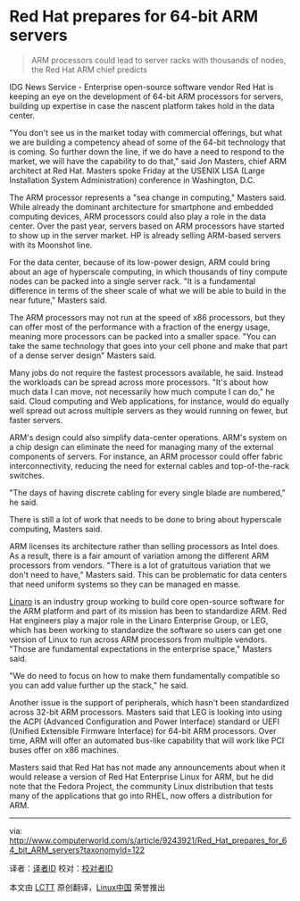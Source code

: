 Red Hat prepares for 64-bit ARM servers
================================================================================
> ARM processors could lead to server racks with thousands of nodes, the Red Hat ARM chief predicts

IDG News Service - Enterprise open-source software vendor Red Hat is keeping an eye on the development of 64-bit ARM processors for servers, building up expertise in case the nascent platform takes hold in the data center.

"You don't see us in the market today with commercial offerings, but what we are building a competency ahead of some of the 64-bit technology that is coming. So further down the line, if we do have a need to respond to the market, we will have the capability to do that," said Jon Masters, chief ARM architect at Red Hat. Masters spoke Friday at the USENIX LISA (Large Installation System Administration) conference in Washington, D.C.

The ARM processor represents a "sea change in computing," Masters said. While already the dominant architecture for smartphone and embedded computing devices, ARM processors could also play a role in the data center. Over the past year, servers based on ARM processors have started to show up in the server market. HP is already selling ARM-based servers with its Moonshot line.

For the data center, because of its low-power design, ARM could bring about an age of hyperscale computing, in which thousands of tiny compute nodes can be packed into a single server rack. "It is a fundamental difference in terms of the sheer scale of what we will be able to build in the near future," Masters said.

The ARM processors may not run at the speed of x86 processors, but they can offer most of the performance with a fraction of the energy usage, meaning more processors can be packed into a smaller space. "You can take the same technology that goes into your cell phone and make that part of a dense server design" Masters said.

Many jobs do not require the fastest processors available, he said. Instead the workloads can be spread across more processors. "It's about how much data I can move, not necessarily how much compute I can do," he said. Cloud computing and Web applications, for instance, would do equally well spread out across multiple servers as they would running on fewer, but faster servers.

ARM's design could also simplify data-center operations. ARM's system on a chip design can eliminate the need for managing many of the external components of servers. For instance, an ARM processor could offer fabric interconnectivity, reducing the need for external cables and top-of-the-rack switches.

"The days of having discrete cabling for every single blade are numbered," he said.

There is still a lot of work that needs to be done to bring about hyperscale computing, Masters said.

ARM licenses its architecture rather than selling processors as Intel does. As a result, there is a fair amount of variation among the different ARM processors from vendors. "There is a lot of gratuitous variation that we don't need to have," Masters said. This can be problematic for data centers that need uniform systems so they can be managed en masse.

[Linaro][1] is an industry group working to build core open-source software for the ARM platform and part of its mission has been to standardize ARM. Red Hat engineers play a major role in the Linaro Enterprise Group, or LEG, which has been working to standardize the software so users can get one version of Linux to run across ARM processors from multiple vendors. "Those are fundamental expectations in the enterprise space," Masters said.

"We do need to focus on how to make them fundamentally compatible so you can add value further up the stack," he said.

Another issue is the support of peripherals, which hasn't been standardized across 32-bit ARM processors. Masters said that LEG is looking into using the ACPI (Advanced Configuration and Power Interface) standard or UEFI (Unified Extensible Firmware Interface) for 64-bit ARM processors. Over time, ARM will offer an automated bus-like capability that will work like PCI buses offer on x86 machines.

Masters said that Red Hat has not made any announcements about when it would release a version of Red Hat Enterprise Linux for ARM, but he did note that the Fedora Project, the community Linux distribution that tests many of the applications that go into RHEL, now offers a distribution for ARM.

--------------------------------------------------------------------------------

via: http://www.computerworld.com/s/article/9243921/Red_Hat_prepares_for_64_bit_ARM_servers?taxonomyId=122

译者：[译者ID](https://github.com/译者ID) 校对：[校对者ID](https://github.com/校对者ID)

本文由 [LCTT](https://github.com/LCTT/TranslateProject) 原创翻译，[Linux中国](http://linux.cn/) 荣誉推出

[1]:http://www.linaro.org/